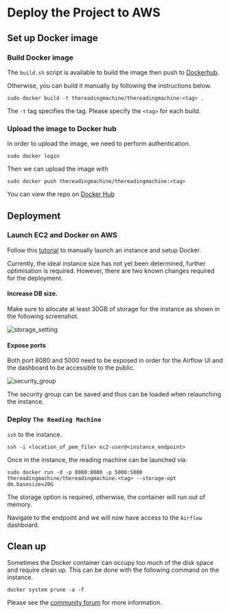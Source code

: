 # Deploy the Project to AWS

## Set up Docker image

### Build Docker image

The `build.sh` script is available to build the image then push to
[Dockerhub](https://hub.docker.com/r/thereadingmachine/thereadingmachine/).

Otherwise, you can build it manually by following the instructions
below.

```
sudo docker build -t thereadingmachine/thereadingmachine:<tag> .
```

The `-t` tag specifies the tag. Please specify the `<tag>` for each
build.

### Upload the image to Docker hub

In order to upload the image, we need to perform authentication.

```
sudo docker login
```

Then we can upload the image with

```
sudo docker push thereadingmachine/thereadingmachine:<tag>
```

You can view the repo on [Docker
Hub](https://hub.docker.com/r/thereadingmachine/thereadingmachine/)


## Deployment

### Launch EC2 and Docker on AWS

Follow this
[tutorial](https://www.ybrikman.com/writing/2015/11/11/running-docker-aws-ground-up/)
to manually launch an instance and setup Docker.


Currently, the ideal instance size has not yet been determined,
further optimisation is required. However, there are two known changes
required for the deployment.

#### Increase DB size.

Make sure to allocate at least 30GB of storage for the instance as
shown in the following screenshot.

![storage_setting](https://user-images.githubusercontent.com/1054320/39852588-73de211e-5471-11e8-8214-ea2e0cde2d68.png)

#### Expose ports

Both port 8080 and 5000 need to be exposed in order for the Airflow UI
and the dashboard to be accessible to the public.

![security_group](https://user-images.githubusercontent.com/1054320/39852635-aa825b9a-5471-11e8-8f6d-306064a33cbd.png)

The security group can be saved and thus can be loaded when
relaunching the instance.

### Deploy `The Reading Machine`

`ssh` to the instance.

```
ssh -i <location_of_pem_file> ec2-user@<instance_endpoint>
```

Once in the instance, the reading machine can be launched via:

```
sudo docker run -d -p 8080:8080 -p 5000:5000 thereadingmachine/thereadingmachine:<tag> --storage-opt dm.basesize=20G
```

The storage option is required, otherwise, the container will run out
of memory.

Navigate to the endpoint and we will now have access to the `Airflow`
dashboard.


## Clean up

Sometimes the Docker container can occupy too much of the disk space
and require clean up. This can be done with the following command on
the instance.

```
docker system prune -a -f
```

Please see the [community
forum](https://forums.docker.com/t/some-way-to-clean-up-identify-contents-of-var-lib-docker-overlay/30604/2)
for more information.
